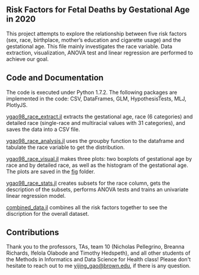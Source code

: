 ## Risk Factors for Fetal Deaths by Gestational Age in 2020
This project attempts to explore the relationship between five risk factors (sex, race, birthplace, mother’s education and cigarette usage) and the gestational age. This file mainly investigates the race variable. Data extraction, visualization, ANOVA test and linear regression are performed to achieve our goal.

## Code and Documentation
The code is executed under Python 1.7.2. The following packages are implemented in the code: CSV, DataFrames, GLM, HypothesisTests, MLJ, PlotlyJS.

[ygao98_race_extract.jl](https://github.com/methods2022/team10/blob/master/ygao98_race_extract.jl) extracts the gestational age, race (6 categories) and detailed race (single-race and multiracial values with 31 categories), and saves the data into a CSV file.

[ygao98_race_analysis.jl](https://github.com/methods2022/team10/blob/master/ygao98_race_analysis.jl) uses the groupby function to the dataframe and tabulate the race variable to get the distribution.

[ygao98_race_visual.jl](https://github.com/methods2022/team10/blob/master/ygao98_race_visual.jl) makes three plots: two boxplots of gestational age by race and by detailed race, as well as the histogram of the gestational age. The plots are saved in the [fig](https://github.com/methods2022/team10/tree/master/fig) folder.

[ygao98_race_stats.jl](https://github.com/methods2022/team10/blob/master/ygao98_race_stats.jl) creates subsets for the race column, gets the description of the subsets, performs ANOVA tests and trains an univariate linear regression model.

[combined_data.jl](https://github.com/methods2022/team10/blob/master/combined_data.jl) combines all the risk factors together to see the discription for the overall dataset.

## Contributions
Thank you to the professors, TAs, team 10 (Nicholas Pellegrino, Breanna Richards, Ifelola Olabode and Timothy Hedspeth), and all other students of the Methods in Informatics and Data Science for Health class! Please don't hesitate to reach out to me [yijing_gao@brown.edu](yijing_gao@brown.edu), if there is any question.
